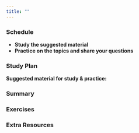 ```yaml
---
title: ""
---
```


### Schedule

  - **Study the suggested material**
  - **Practice on the topics and share your questions**

### Study Plan

  **Suggested material for study & practice:**

### Summary

### Exercises

### Extra Resources